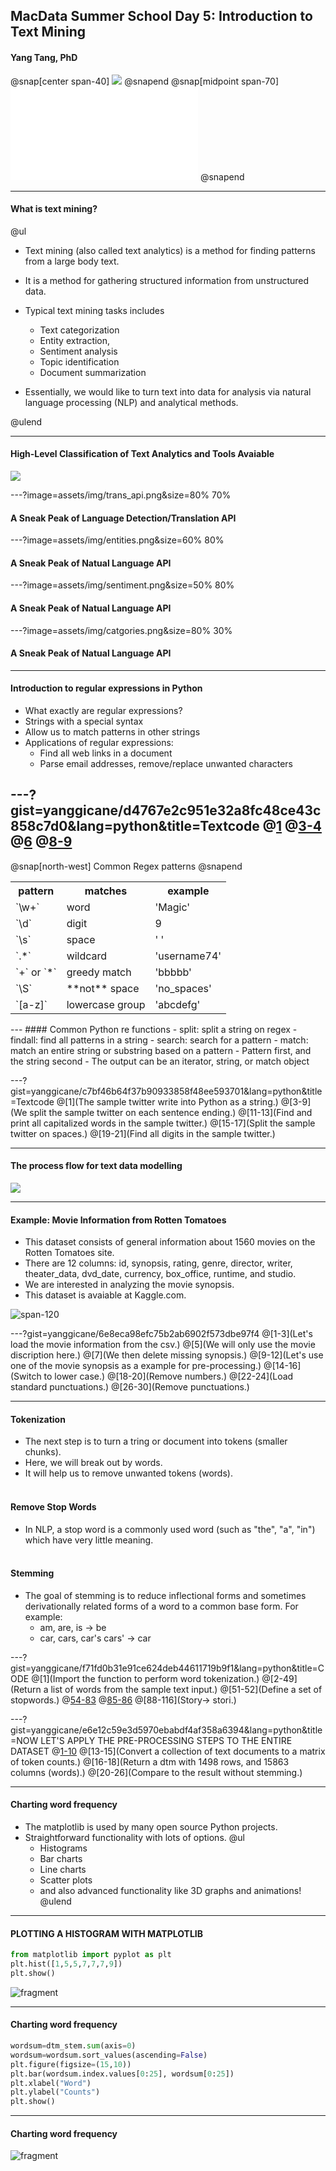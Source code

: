 ## MacData Summer School Day 5: Introduction to Text Mining
#### Yang Tang, PhD 
@snap[center span-40]
![](assets/img/bagofwords.png)
@snapend
@snap[midpoint span-70]
![](assets/img/wordcloud.pdf)
@snapend

---
#### What is text mining?
@ul

- Text mining (also called text analytics) is a method for finding patterns from a large body text. 
- It is a method for gathering structured information from unstructured data. 
- Typical text mining tasks includes
  - Text categorization
  - Entity extraction,
  - Sentiment analysis
  - Topic identification
  - Document summarization
  
- Essentially, we would like to turn text into data for analysis via natural language processing (NLP) and analytical methods.

@ulend

---
#### High-Level Classification of Text Analytics and Tools Avaiable

![](assets/img/intro_chart.png)

---?image=assets/img/trans_api.png&size=80% 70%
#### A Sneak Peak of Language Detection/Translation API
---?image=assets/img/entities.png&size=60% 80%
#### A Sneak Peak of Natual Language API
---?image=assets/img/sentiment.png&size=50% 80%
#### A Sneak Peak of Natual Language API
---?image=assets/img/catgories.png&size=80% 30%
#### A Sneak Peak of Natual Language API
---
#### Introduction to regular expressions in Python
- What exactly are regular expressions?
- Strings with a special syntax
- Allow us to match patterns in other strings
- Applications of regular expressions:
  - Find all web links in a document
  - Parse email addresses, remove/replace unwanted characters

---?gist=yanggicane/d4767e2c951e32a8fc48ce43c858c7d0&lang=python&title=Textcode
@[1]()
@[3-4](match..)
@[6](match)
@[8-9](match)
---
@snap[north-west]
Common Regex patterns
@snapend
<table>
  <tr>
    <th>pattern</th>
    <th>matches</th>
     <th>example</th>
  </tr>
  <tr>
    <td>`\w+`</td>
    <td>word</td>
     <td>'Magic'</td>
  </tr>
  <tr class="fragment">
    <td>`\d`</td>
    <td>digit</td>
     <td>9</td>
  </tr>
  <tr class="fragment">
    <td>`\s`</td>
    <td>space</td>
     <td>' '</td>
   </tr>
  <tr class="fragment">
    <td>`.*`</td>
    <td>wildcard</td>
     <td>'username74'</td>
    </tr>
  <tr class="fragment">
    <td>`+` or `*`</td>
    <td>greedy match</td>
     <td>'bbbbb'</td> 
  </tr>
  <tr class="fragment">
    <td>`\S`</td>
    <td>**not** space</td>
     <td>'no_spaces'</td> 
  </tr>
  <tr class="fragment">
    <td>`[a-z]`</td>
    <td>lowercase group</td>
     <td>'abcdefg'</td>     
</table>
---
#### Common Python re functions
- split: split a string on regex
- findall: find all patterns in a string
- search: search for a pattern
- match: match an entire string or substring based on a pattern
- Pattern first, and the string second
- The output can be an iterator, string, or match object

---?gist=yanggicane/c7bf46b64f37b90933858f48ee593701&lang=python&title=Textcode
@[1](The sample twitter write into Python as a string.)
@[3-9](We split the sample twitter on each sentence ending.)
@[11-13](Find and print all capitalized words in the sample twitter.)
@[15-17](Split the sample twitter on spaces.)
@[19-21](Find all digits in the sample twitter.)

---
#### The process flow for text data modelling 
![](assets/img/textworkflow.png)

---
#### Example: Movie Information from Rotten Tomatoes
- This dataset consists of general information about 1560 movies on the Rotten Tomatoes site. 
- There are 12 columns: id, synopsis, rating, genre, director, writer, theater_data, dvd_date, currency, box_office, runtime, and studio.
- We are interested in analyzing the movie synopsis. 
- This dataset is avaiable at Kaggle.com.

![span-120](assets/img/movie_data.png)

---?gist=yanggicane/6e8eca98efc75b2ab6902f573dbe97f4
@[1-3](Let's load the movie information from the csv.)
@[5](We will only use the movie discription here.)
@[7](We then delete missing synopsis.)
@[9-12](Let's use one of the movie synopsis as a example for pre-processing.)
@[14-16](Switch to lower case.)
@[18-20](Remove numbers.)
@[22-24](Load standard punctuations.)
@[26-30](Remove punctuations.)

--- 

#### Tokenization
- The next step is to turn a tring or document into tokens (smaller chunks).
- Here, we will break out by words.
- It will help us to remove unwanted tokens (words).
<br/><br/>

#### Remove Stop Words
- In NLP, a stop word is a commonly used word (such as "the", "a", "in") which have very little meaning.
<br/><br/>


#### Stemming
- The goal of stemming is to reduce inflectional forms and sometimes derivationally related forms of a word to a common base form. For example:
  - am, are, is $\rightarrow$ be
  - car, cars, car's cars' $\rightarrow$ car

---?gist=yanggicane/f71fd0b31e91ce624deb44611719b9f1&lang=python&title=CODE
@[1](Import the function to perform word tokenization.)
@[2-49](Return a list of words from the sample text input.)
@[51-52](Define a set of stopwords.)
@[54-83]()
@[85-86]()
@[88-116](Story$\rightarrow$ stori.)

---?gist=yanggicane/e6e12c59e3d5970ebabdf4af358a6394&lang=python&title=NOW LET'S APPLY THE PRE-PROCESSING STEPS TO THE ENTIRE DATASET
@[1-10]()
@[13-15](Convert a collection of text documents to a matrix of token counts.)
@[16-18](Return a dtm with 1498 rows, and 15863 columns (words).)
@[20-26](Compare to the result without stemming.)

---
#### Charting word frequency
- The matplotlib is used by many open source Python projects.
- Straightforward functionality with lots of options.
  @ul
  - Histograms
  - Bar charts
  - Line charts
  - Scatter plots
  - and also advanced functionality like 3D graphs and animations!
  @ulend

---
#### PLOTTING A HISTOGRAM WITH MATPLOTLIB
```Python
from matplotlib import pyplot as plt
plt.hist([1,5,5,7,7,7,9])
plt.show()
```
![fragment](assets/img/hist_eg.png)

---
#### Charting word frequency
```Python
wordsum=dtm_stem.sum(axis=0)
wordsum=wordsum.sort_values(ascending=False)
plt.figure(figsize=(15,10))
plt.bar(wordsum.index.values[0:25], wordsum[0:25])
plt.xlabel("Word")
plt.ylabel("Counts")
plt.show()    
```
---
#### Charting word frequency
![fragment](assets/img/wordfreq.png)
